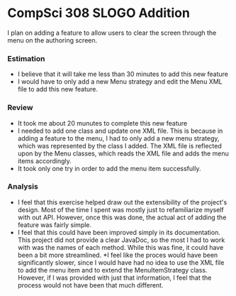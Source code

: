 CompSci 308 SLOGO Addition
===================

I plan on adding a feature to allow users to clear the screen through the menu on the authoring screen.
### Estimation
* I believe that it will take me less than 30 minutes to add this new feature
* I would have to only add a new Menu strategy and edit the Menu XML file to add this new feature.

### Review
* It took me about 20 munutes to complete this new feature
* I needed to add one class and update one XML file. This is because in adding a feature to the menu, I had to only add a new menu strategy, which was represented by the class I added. The XML file is reflected upon by the Menu classes, which reads the XML file and adds the menu items accordingly.
* It took only one try in order to add the menu item successfully.


### Analysis
* I feel that this exercise helped draw out the extensibility of the project's design. Most of the time I spent was mostly just to refamiliarize myself with out API. However, once this was done, the actual act of adding the feature was fairly simple.
* I feel that this could have been improved simply in its documentation. This project did not provide a clear JavaDoc, so the most I had to work with was the names of each method. While this was fine, it could have been a bit more streamlined.
*I feel like the proces would have been significantly slower, since I would have had no idea to use the XML file to add the menu item and to extend the MenuItemStrategy class. However, if I was provided with just that information, I feel that the process would not have been that much different.